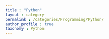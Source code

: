 ```yaml
---
title : "Python"
layout : category
permalink : /categories/Programming/Python/
author_profile : true
taxonomy : Python
---
```

